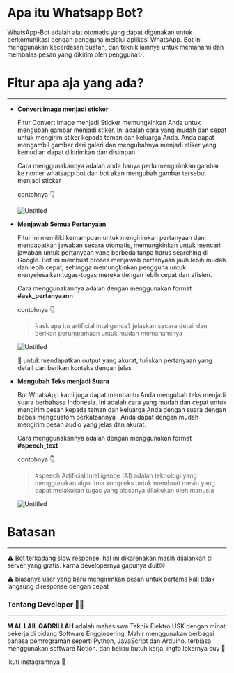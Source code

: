 # Apa itu Whatsapp Bot?

WhatsApp-Bot adalah alat otomatis yang dapat digunakan untuk berkomunikasi dengan pengguna melalui aplikasi WhatsApp. Bot ini menggunakan kecerdasan buatan, dan teknik lainnya untuk memahami dan membalas pesan yang dikirim oleh pengguna✨. 

# Fitur apa aja yang ada?

---

- **Convert image menjadi sticker**
    
    Fitur Convert Image menjadi Sticker memungkinkan Anda untuk mengubah gambar menjadi stiker. Ini adalah cara yang mudah dan cepat untuk mengirim stiker kepada teman dan keluarga Anda. Anda dapat mengambil gambar dari galeri dan mengubahnya menjadi stiker yang kemudian dapat dikirimkan dan disimpan. 
    
    Cara menggunakannya adalah anda hanya perlu mengirimkan gambar ke nomer whatsapp bot dan bot akan mengubah gambar tersebut menjadi sticker
    
    contohnya 👇
    
    ![Untitled](https://s3.us-west-2.amazonaws.com/secure.notion-static.com/ea216736-2b2b-4cfa-8c9f-8fc893a6f2e8/Untitled.png?X-Amz-Algorithm=AWS4-HMAC-SHA256&X-Amz-Content-Sha256=UNSIGNED-PAYLOAD&X-Amz-Credential=AKIAT73L2G45EIPT3X45%2F20230216%2Fus-west-2%2Fs3%2Faws4_request&X-Amz-Date=20230216T143436Z&X-Amz-Expires=86400&X-Amz-Signature=59014f8012bede49db2b79a197ba8851f28839aff7111efc08f6132505a31823&X-Amz-SignedHeaders=host&response-content-disposition=filename%3D%22Untitled.png%22&x-id=GetObject)
    
- **Menjawab Semua Pertanyaan**
    
    Fitur ini memiliki kemampuan untuk mengirimkan pertanyaan dan mendapatkan jawaban secara otomatis, memungkinkan untuk mencari jawaban untuk pertanyaan yang berbeda tanpa harus searching di Google. Bot ini membuat proses menjawab pertanyaan jauh lebih mudah dan lebih cepat, sehingga memungkinkan pengguna untuk menyelesaikan tugas-tugas mereka dengan lebih cepat dan efisien. 
    
    Cara menggunakannya adalah dengan menggunakan format **#ask_pertanyaann**
    
    contohnya 👇
    
    > #ask apa itu artificial inteligence? jelaskan secara detail dan berikan perumpamaan untuk mudah memahaminya
    > 
    
    ![Untitled](https://s3.us-west-2.amazonaws.com/secure.notion-static.com/da34a4bd-3c43-4fe6-8e81-a95423d39b67/Untitled.png?X-Amz-Algorithm=AWS4-HMAC-SHA256&X-Amz-Content-Sha256=UNSIGNED-PAYLOAD&X-Amz-Credential=AKIAT73L2G45EIPT3X45%2F20230216%2Fus-west-2%2Fs3%2Faws4_request&X-Amz-Date=20230216T143531Z&X-Amz-Expires=86400&X-Amz-Signature=ac4f65f5f77b9a5fb4b4c2693ea427ecbd83904c40e8714d4d987465308ead32&X-Amz-SignedHeaders=host&response-content-disposition=filename%3D%22Untitled.png%22&x-id=GetObject)
    
    <aside>
    📌 untuk mendapatkan output yang akurat, tuliskan pertanyaan yang detail dan berikan konteks dengan jelas
    
    </aside>
    
- **Mengubah Teks menjadi Suara**
    
    Bot WhatsApp kami juga dapat membantu Anda mengubah teks menjadi suara berbahasa Indonesia. Ini adalah cara yang mudah dan cepat untuk mengirim pesan kepada teman dan keluarga Anda dengan suara dengan bebas mengcustom perkataannya .  Anda dapat dengan mudah mengirim pesan audio yang jelas dan akurat.
    
    Cara menggunakannya adalah dengan menggunakan format **#speech_text**
    
    contohnya 👇
    
    > #speech Artificial Intelligence (AI) adalah teknologi yang menggunakan algoritma kompleks untuk membuat mesin yang dapat melakukan tugas yang biasanya dilakukan oleh manusia
    > 
    
    ![Untitled](https://s3.us-west-2.amazonaws.com/secure.notion-static.com/f2a5a544-aded-4923-bc50-0d6793258351/Untitled.png?X-Amz-Algorithm=AWS4-HMAC-SHA256&X-Amz-Content-Sha256=UNSIGNED-PAYLOAD&X-Amz-Credential=AKIAT73L2G45EIPT3X45%2F20230216%2Fus-west-2%2Fs3%2Faws4_request&X-Amz-Date=20230216T143537Z&X-Amz-Expires=86400&X-Amz-Signature=516812cd71cab22757acd61cea5ee5134f0461012d5ff281b4f2d65ab4341d7c&X-Amz-SignedHeaders=host&response-content-disposition=filename%3D%22Untitled.png%22&x-id=GetObject)
    

# Batasan

---


⚠️ Bot terkadang slow response. hal ini dikarenakan masih dijalankan di server yang gratis. karna developernya gapunya duit😢




⚠️ biasanya user yang baru mengirimkan pesan untuk pertama kali tidak langsung diresponse dengan cepat



### Tentang Developer 🧑‍💻

---

**M AL LAIL QADRILLAH** adalah mahasiswa Teknik Elektro USK dengan minat bekerja di bidang Software Enggineering. Mahir menggunakan berbagai bahasa pemrograman seperti Python, JavaScript dan Arduino. terbiasa menggunakan software Notion. dan beliau butuh kerja. ingfo lokernya cuy 🙏

ikuti instagramnya 🤟

[](https://www.instagram.com/allailqadrillah_/)
